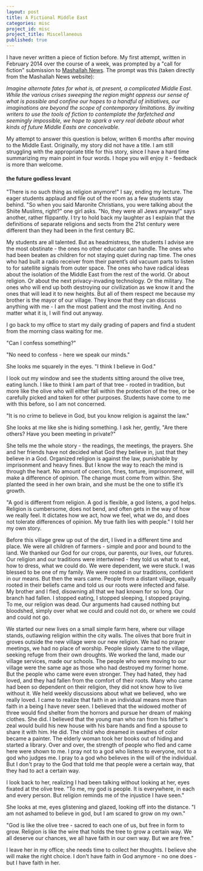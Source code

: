 ```yaml
---
layout: post
title: A Fictional Middle East
categories: misc
project_id: misc
project_title: Miscellaneous
published: true
---
```


I have never written a piece of fiction before. My first attempt, written in February 2014 over the course of a week, was prompted by a "call for fiction" submission to [Mashallah News](http://mashallahnews.com/). The prompt was this (taken directly from the Mashallah News website): 

_Imagine alternate fates for what is, at present, a complicated Middle East. While the various crises sweeping the region might oppress our sense of what is possible and confine our hopes to a handful of initiatives, our imaginations are beyond the scope of contemporary limitations. By inviting writers to use the tools of fiction to contemplate the farfetched and seemingly impossible, we hope to spark a very real debate about what kinds of future Middle Easts are conceivable._

<!-- more --> 

My attempt to answer this question is below, written 6 months after moving to the Middle East. Originally, my story did not have a title. I am still struggling with the appropriate title for this story, since I have a hard time summarizing my main point in four words. I hope you will enjoy it - feedback is more than welcome.

#### the future godless levant

"There is no such thing as religion anymore!" I say, ending my lecture. The eager students applaud and file out of the room as a few students stay behind. "So when you said Maronite Christians, you were talking about the Shiite Muslims, right?" one girl asks. "No, they were all Jews anyway!" says another, rather flippantly. I try to hold back my laughter as I explain that the definitions of separate religions and sects from the 21st century were different than they had been in the first century BC.

My students are all talented. But as headmistress, the students I advise are the most obstinate - the ones no other educator can handle. The ones who had been beaten as children for not staying quiet during nap time. The ones who had built a radio receiver from their parent’s old vacuum parts to listen to for satellite signals from outer space. The ones who have radical ideas about the isolation of the Middle East from the rest of the world. Or about religion. Or about the next privacy-invading technology. Or the military. The ones who will end up both destroying our civilization as we know it and the ones that will lead it to new heights. But all of them respect me because my brother is the mayor of our village. They know that they can discuss anything with me - I am the most patient and the most inviting. And no matter what it is, I will find out anyway.

I go back to my office to start my daily grading of papers and find a student from the morning class waiting for me.

"Can I confess something?"

"No need to confess - here we speak our minds."

She looks me squarely in the eyes. "I think I believe in God."

I look out my window and see the students sitting around the olive tree, eating lunch. I like to think I am part of that tree - rooted in tradition, but more like the olive who will either fall within the protection of the tree, or be carefully picked and taken for other purposes. Students have come to me with this before, so I am not concerned.

"It is no crime to believe in God, but you know religion is against the law."

She looks at me like she is hiding something. I ask her, gently, "Are there others? Have you been meeting in private?"

She tells me the whole story - the readings, the meetings, the prayers. She and her friends have not decided what God they believe in, just that they believe in a God. Organized religion is against the law, punishable by imprisonment and heavy fines. But I know the way to reach the mind is through the heart. No amount of coercion, fines, torture, imprisonment, will make a difference of opinion. The change must come from within. She planted the seed in her own brain, and she must be the one to stifle it’s growth.

"A god is different from religion. A god is flexible, a god listens, a god helps. Religion is cumbersome, does not bend, and often gets in the way of how we really feel. It dictates how we act, how we feel, what we do, and does not tolerate differences of opinion. My true faith lies with people." I told her my own story.

Before this village grew up out of the dirt, I lived in a different time and place. We were all children of farmers - simple and poor and bound to the land. We thanked our God for our crops, our parents, our lives, our futures. Our religion and our traditions were intertwined - they told us what to eat, how to dress, what we could do. We were dependent, we were stuck. I was blessed to be one of my family. We were rooted in our traditions, confident in our means. But then the wars came. People from a distant village, equally rooted in their beliefs came and told us our roots were infected and false. My brother and I fled, disowning all that we had known for so long. Our branch had fallen. I stopped eating, I stopped sleeping, I stopped praying. To me, our religion was dead. Our arguments had caused nothing but bloodshed, simply over what we could and could not do, or where we could and could not go.

We started our new lives on a small simple farm here, where our village stands, outlawing religion within the city walls. The olives that bore fruit in groves outside the new village were our new religion. We had no prayer meetings, we had no place of worship. People slowly came to the village, seeking refuge from their own droughts. We worked the land, made our village services, made our schools. The people who were moving to our village were the same age as those who had destroyed my former home. But the people who came were even stronger. They had hated, they had loved, and they had fallen from the comfort of their roots. Many who came had been so dependent on their religion, they did not know how to live without it. We held weekly discussions about what we believed, who we really loved. I came to realize that faith in an individual means more than faith in a being I have never seen. I believed that the widowed mother of three would find shelter from the horrors and pursue her dream of making clothes. She did. I believed that the young man who ran from his father's zeal would build his new house with his bare hands and find a spouse  to share it with him. He did. The child who dreamed in swathes of color became a painter. The elderly woman took her books out of hiding and started a library. Over and over, the strength of people who fled and came here were shown to me. I pray not to a god who listens to everyone, not to a god who judges me. I pray to a god who believes in the will of the individual. But I don't pray to the God that told me that people were a certain way, that they had to act a certain way.

I look back to her, realizing I had been talking without looking at her, eyes fixated at the olive tree. "To me, my god is people. It is everywhere, in each and every person. But religion reminds me of the injustice I have seen."

She looks at me, eyes glistening and glazed, looking off into the distance. "I am not ashamed to believe in god, but I am scared to grow on my own."

"God is like the olive tree - sacred to each one of us, but free in form to grow. Religion is like the wire that holds the tree to grow a certain way. We all deserve our chances, we all have faith in our own way. But we are free."

I leave her in my office; she needs time to collect her thoughts. I believe she will make the right choice. I don't have faith in God anymore - no one does - but I have faith in her.